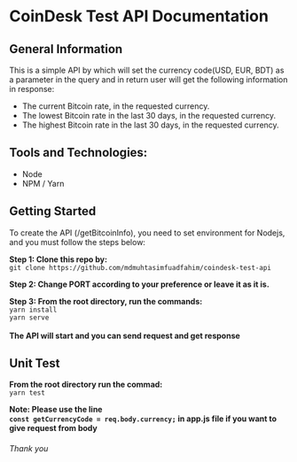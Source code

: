 # CoinDesk Test API Documentation

## General Information

This is a simple API by which will set the currency code(USD, EUR, BDT) as a parameter in the query and in return user will get the following information in response:</br>
* The current Bitcoin rate, in the requested currency.</br>
* The lowest Bitcoin rate in the last 30 days, in the requested currency.</br>
* The highest Bitcoin rate in the last 30 days, in the requested currency.</br>

## Tools and Technologies:
  * Node
  * NPM / Yarn

## Getting Started
To create the API (/getBitcoinInfo), you need to set environment for Nodejs, and you must follow the steps below:</br>

**Step 1: Clone this repo by:** </br>
```git clone https://github.com/mdmuhtasimfuadfahim/coindesk-test-api```
</br>

**Step 2: Change PORT according to your preference or leave it as it is.**

**Step 3: From the root directory, run the commands:**</br>
  ```yarn install``` </br>
  ```yarn serve```</br>
</br>**The API will start and you can send request and get response**</br>

## Unit Test
**From the root directory run the commad:**</br>
``yarn test``

**Note: Please use the line</br> ``const getCurrencyCode = req.body.currency;`` in app.js file if you want to give request from body**
###### Thank you
